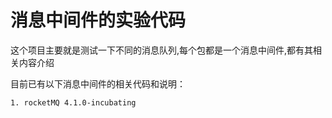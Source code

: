 # 消息中间件的实验代码
这个项目主要就是测试一下不同的消息队列,每个包都是一个消息中间件,都有其相关内容介绍

目前已有以下消息中间件的相关代码和说明：

	1. rocketMQ 4.1.0-incubating